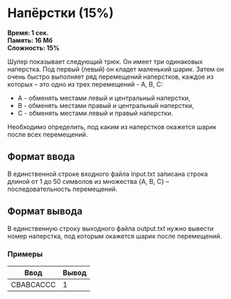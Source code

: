 <h1 class="title">Напёрстки (15%)</h1>
<p><b>Время: 1 сек.<br>Память: 16 Мб<br>Сложность: 15%</b></p>
<p>Шулер показывает следующий трюк. Он имеет три одинаковых наперстка. Под первый (левый) он кладет маленький шарик. Затем он очень быстро выполняет ряд перемещений наперстков, каждое из которых – это одно из трех перемещений - A, B, C:</p>
<ul>
    <li>A - обменять местами левый и центральный наперстки,</li>
    <li>B - обменять местами правый и центральный наперстки,</li>
    <li>C - обменять местами левый и правый наперстки.</li>
</ul>
<p>Необходимо определить, под каким из наперстков окажется шарик после всех перемещений.</p>
<h2>Формат ввода</h2>
<p>В единственной строке входного файла input.txt записана строка длиной от 1 до 50 символов из множества {A, B, C} – последовательность перемещений.</p>
<h2>Формат вывода</h2>
<p>В единственную строку выходного файла output.txt нужно вывести номер наперстка, под которым окажется шарик после перемещений.</p>
<h3>Примеры</h3>
<table class="sample-tests">
  <thead>
     <tr>
        <th>Ввод</th>
        <th>Вывод</th>
     </tr>
  </thead>
  <tbody>
     <tr>
        <td>CBABCACCC</td>
        <td>1</td>
     </tr>
  </tbody>
</table>